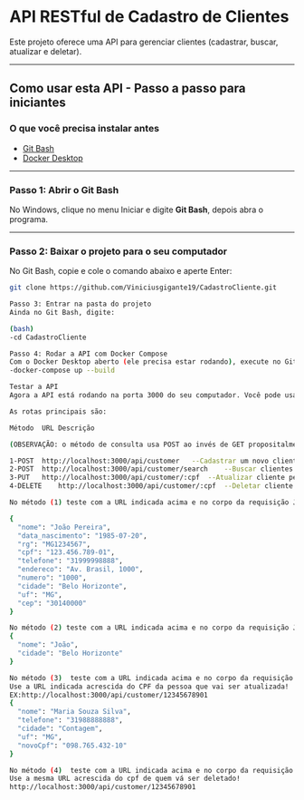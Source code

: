# API RESTful de Cadastro de Clientes

Este projeto oferece uma API para gerenciar clientes (cadastrar, buscar, atualizar e deletar).

---

## Como usar esta API - Passo a passo para iniciantes

### O que você precisa instalar antes

- [Git Bash](https://git-scm.com/downloads)
- [Docker Desktop](https://www.docker.com/products/docker-desktop)

---

### Passo 1: Abrir o Git Bash

No Windows, clique no menu Iniciar e digite **Git Bash**, depois abra o programa.

---

### Passo 2: Baixar o projeto para o seu computador

No Git Bash, copie e cole o comando abaixo e aperte Enter:

```bash
git clone https://github.com/Viniciusgigante19/CadastroCliente.git

Passo 3: Entrar na pasta do projeto
Ainda no Git Bash, digite:

(bash)
-cd CadastroCliente

Passo 4: Rodar a API com Docker Compose
Com o Docker Desktop aberto (ele precisa estar rodando), execute no Git Bash:
-docker-compose up --build

Testar a API
Agora a API está rodando na porta 3000 do seu computador. Você pode usar ferramentas como Insomnia ou Postman para enviar requisições.

As rotas principais são:

Método	URL	Descrição

(OBSERVAÇÃO: o método de consulta usa POST ao invés de GET propositalmente para facilitar o uso de filtros no body.)

1-POST	http://localhost:3000/api/customer	 --Cadastrar um novo cliente
2-POST	http://localhost:3000/api/customer/search	 --Buscar clientes com filtros
3-PUT	http://localhost:3000/api/customer/:cpf	 --Atualizar cliente pelo CPF
4-DELETE	http://localhost:3000/api/customer/:cpf	 --Deletar cliente pelo CPF

No método (1) teste com a URL indicada acima e no corpo da requisição JSON use:

{
  "nome": "João Pereira",
  "data_nascimento": "1985-07-20",
  "rg": "MG1234567",
  "cpf": "123.456.789-01",
  "telefone": "31999998888",
  "endereco": "Av. Brasil, 1000",
  "numero": "1000",
  "cidade": "Belo Horizonte",
  "uf": "MG",
  "cep": "30140000"
}

No método (2) teste com a URL indicada acima e no corpo da requisição JSON use:
{
  "nome": "João",
  "cidade": "Belo Horizonte"
}

No método (3)  teste com a URL indicada acima e no corpo da requisição JSON use:
Use a URL indicada acrescida do CPF da pessoa que vai ser atualizada!
EX:http://localhost:3000/api/customer/12345678901
{
  "nome": "Maria Souza Silva",
  "telefone": "31988888888",
  "cidade": "Contagem",
  "uf": "MG",
  "novoCpf": "098.765.432-10"
}

No método (4)  teste com a URL indicada acima e no corpo da requisição JSON use:
Use a mesma URL acrescida do cpf de quem vá ser deletado!
http://localhost:3000/api/customer/12345678901
